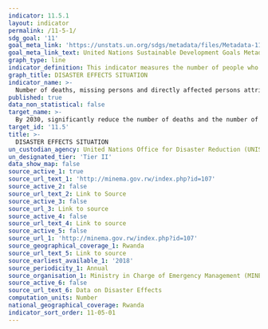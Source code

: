 ```yaml
---
indicator: 11.5.1
layout: indicator
permalink: /11-5-1/
sdg_goal: '11'
goal_meta_link: 'https://unstats.un.org/sdgs/metadata/files/Metadata-11-05-01.pdf'
goal_meta_link_text: United Nations Sustainable Development Goals Metadata (pdf 894kB)
graph_type: line
indicator_definition: This indicator measures the number of people who died, went missing or were directly affected by disasters per 100,000 population. Death defines as the number of people who died during the disaster, or directly after, as a direct result of the hazardous event. Missing defines as the number of people whose whereabouts is unknown since the hazardous event. It includes people who are presumed dead, for whom there is no physical evidence such as a body, and for which an official/legal report has been filed with competent authorities. Directly affected defines as the number of people who have suffered injury, illness or other health effects; who were evacuated, displaced, relocated or have suffered direct damage to their livelihoods, economic, physical, social, cultural and environmental assets. Indirectly affected are people who have suffered consequences, other than or in addition to direct effects, over time, due to disruption or changes in economy, critical infrastructure, basic services, commerce or work, or social, health and psychological consequences.
graph_title: DISASTER EFFECTS SITUATION
indicator_name: >-
  Number of deaths, missing persons and directly affected persons attributed to disasters per 100,000 population
published: true
data_non_statistical: false
target_name: >-
  By 2030, significantly reduce the number of deaths and the number of people affected and substantially decrease the direct economic losses relative to global gross domestic product caused by disasters, including water-related disasters, with a focus on protecting the poor and people in vulnerable situations 
target_id: '11.5'
title: >-
  DISASTER EFFECTS SITUATION
un_custodian_agency: United Nations Office for Disaster Reduction (UNISDR)
un_designated_tier: 'Tier II'
data_show_map: false
source_active_1: true
source_url_text_1: 'http://minema.gov.rw/index.php?id=107'
source_active_2: false
source_url_text_2: Link to Source
source_active_3: false
source_url_3: Link to source
source_active_4: false
source_url_text_4: Link to source
source_active_5: false
source_url_1: 'http://minema.gov.rw/index.php?id=107'
source_geographical_coverage_1: Rwanda
source_url_text_5: Link to source
source_earliest_available_1: '2018'
source_periodicity_1: Annual
source_organisation_1: Ministry in Charge of Emergency Management (MINEMA)
source_active_6: false
source_url_text_6: Data on Disaster Effects
computation_units: Number
national_geographical_coverage: Rwanda
indicator_sort_order: 11-05-01
---
```

